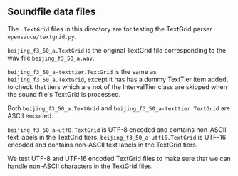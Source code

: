 Soundfile data files
--------------------

The `.TextGrid` files in this directory are for testing the TextGrid parser
`opensauce/textgrid.py`.

`beijing_f3_50_a.TextGrid` is the original TextGrid file corresponding to the
wav file `beijing_f3_50_a.wav`.

`beijing_f3_50_a-texttier.TextGrid` is the same as `beijing_f3_50_a.TextGrid`,
except it has has a dummy TextTier item added, to check that tiers which are
not of the IntervalTier class are skipped when the sound file's TextGrid is
processed.

Both `beijing_f3_50_a.TextGrid` and `beijing_f3_50_a-texttier.TextGrid` are
ASCII encoded.

`beijing_f3_50_a-utf8.TextGrid` is UTF-8 encoded and contains non-ASCII text
labels in the TextGrid tiers.  `beijing_f3_50_a-utf16.TextGrid` is UTF-16
encoded and contains non-ASCII text labels in the TextGrid tiers.

We test UTF-8 and UTF-16 encoded TextGrid files to make sure that we can
handle non-ASCII characters in the TextGrid files.
